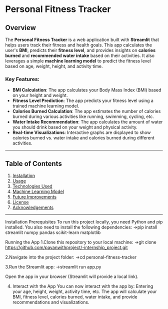 # Personal Fitness Tracker

## Overview

The **Personal Fitness Tracker** is a web application built with **Streamlit** that helps users track their fitness and health goals. This app calculates the user's **BMI**, predicts their **fitness level**, and provides insights on **calories burned** and **recommended water intake** based on their activities. It also leverages a simple **machine learning model** to predict the fitness level based on age, weight, height, and activity time.

### Key Features:
- **BMI Calculation**: The app calculates your Body Mass Index (BMI) based on your height and weight.
- **Fitness Level Prediction**: The app predicts your fitness level using a trained machine learning model.
- **Calories Burned Calculation**: The app estimates the number of calories burned during various activities like running, swimming, cycling, etc.
- **Water Intake Recommendation**: The app calculates the amount of water you should drink based on your weight and physical activity.
- **Real-time Visualizations**: Interactive graphs are displayed to show calories burned vs. water intake and calories burned during different activities.

---

## Table of Contents

1. [Installation](#installation)
2. [Usage](#usage)
3. [Technologies Used](#technologies-used)
4. [Machine Learning Model](#machine-learning-model)
5. [Future Improvements](#future-improvements)
6. [License](#license)
7. [Acknowledgements](#acknowledgements)

---
Installation
Prerequisites
To run this project locally, you need Python and pip installed. You also need to install the following dependencies:
->pip install streamlit numpy pandas scikit-learn matplotlib

 Running the App
1.Clone this repository to your local machine:
->git clone https://github.com/pavanwithproject/-internship_project.git

2.Navigate into the project folder:
->cd personal-fitness-tracker

3.Run the Streamlit app:
->streamlit run app.py

Open the app in your browser (Streamlit will provide a local link).

4. Interact with the App
You can now interact with the app by:
Entering your age, height, weight, activity time, etc.
The app will calculate your BMI, fitness level, calories burned, water intake, and provide recommendations and visualizations.
